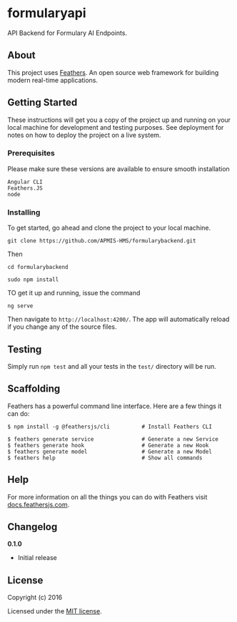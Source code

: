 # formularyapi
API Backend for Formulary AI Endpoints.
## About

This project uses [Feathers](http://feathersjs.com). An open source web framework for building modern real-time applications.

## Getting Started

These instructions will get you a copy of the project up and running on your local machine for development and testing purposes. See deployment for notes on how to deploy the project on a live system.

### Prerequisites

Please make sure these versions are available to ensure smooth installation

```
Angular CLI
Feathers.JS
node

```

### Installing

To get started, go ahead and clone the project to your local machine.

```
git clone https://github.com/APMIS-HMS/formularybackend.git
```

Then 

```
cd formularybackend
```

```
sudo npm install
```

TO get it up and running, issue the command

```
ng serve
```

Then navigate to ```http://localhost:4200/```. The app will automatically reload if you change any of the source files.

## Testing

Simply run `npm test` and all your tests in the `test/` directory will be run.

## Scaffolding

Feathers has a powerful command line interface. Here are a few things it can do:

```
$ npm install -g @feathersjs/cli          # Install Feathers CLI

$ feathers generate service               # Generate a new Service
$ feathers generate hook                  # Generate a new Hook
$ feathers generate model                 # Generate a new Model
$ feathers help                           # Show all commands
```

## Help

For more information on all the things you can do with Feathers visit [docs.feathersjs.com](http://docs.feathersjs.com).

## Changelog

__0.1.0__

- Initial release

## License

Copyright (c) 2016

Licensed under the [MIT license](LICENSE).
